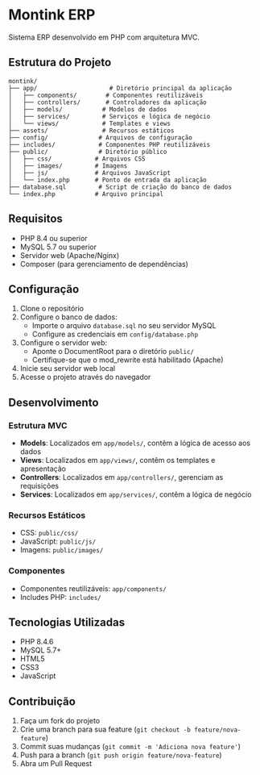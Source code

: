 # Montink ERP

Sistema ERP desenvolvido em PHP com arquitetura MVC.

## Estrutura do Projeto

```
montink/
├── app/                    # Diretório principal da aplicação
│   ├── components/        # Componentes reutilizáveis
│   ├── controllers/       # Controladores da aplicação
│   ├── models/           # Modelos de dados
│   ├── services/         # Serviços e lógica de negócio
│   └── views/            # Templates e views
├── assets/               # Recursos estáticos
├── config/              # Arquivos de configuração
├── includes/            # Componentes PHP reutilizáveis
├── public/              # Diretório público
│   ├── css/            # Arquivos CSS
│   ├── images/         # Imagens
│   ├── js/             # Arquivos JavaScript
│   └── index.php       # Ponto de entrada da aplicação
├── database.sql         # Script de criação do banco de dados
└── index.php           # Arquivo principal
```

## Requisitos

- PHP 8.4 ou superior
- MySQL 5.7 ou superior
- Servidor web (Apache/Nginx)
- Composer (para gerenciamento de dependências)

## Configuração

1. Clone o repositório
2. Configure o banco de dados:
   - Importe o arquivo `database.sql` no seu servidor MySQL
   - Configure as credenciais em `config/database.php`
3. Configure o servidor web:
   - Aponte o DocumentRoot para o diretório `public/`
   - Certifique-se que o mod_rewrite está habilitado (Apache)
4. Inicie seu servidor web local
5. Acesse o projeto através do navegador

## Desenvolvimento

### Estrutura MVC

- **Models**: Localizados em `app/models/`, contêm a lógica de acesso aos dados
- **Views**: Localizados em `app/views/`, contêm os templates e apresentação
- **Controllers**: Localizados em `app/controllers/`, gerenciam as requisições
- **Services**: Localizados em `app/services/`, contêm a lógica de negócio

### Recursos Estáticos

- CSS: `public/css/`
- JavaScript: `public/js/`
- Imagens: `public/images/`

### Componentes

- Componentes reutilizáveis: `app/components/`
- Includes PHP: `includes/`

## Tecnologias Utilizadas

- PHP 8.4.6
- MySQL 5.7+
- HTML5
- CSS3
- JavaScript

## Contribuição

1. Faça um fork do projeto
2. Crie uma branch para sua feature (`git checkout -b feature/nova-feature`)
3. Commit suas mudanças (`git commit -m 'Adiciona nova feature'`)
4. Push para a branch (`git push origin feature/nova-feature`)
5. Abra um Pull Request
